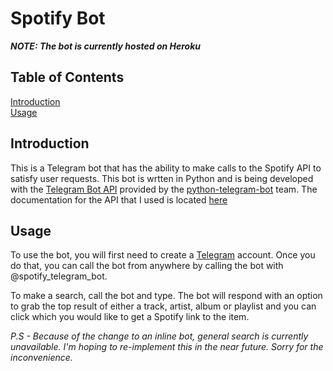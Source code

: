 # Spotify Bot

***NOTE: The bot is currently hosted on Heroku***

## Table of Contents
[Introduction](#intro)  
[Usage](#use)

<a id = "intro"></a>
## Introduction
This is a Telegram bot that has the ability to make calls to the Spotify API to satisfy user requests. This bot is wrtten in Python and is being developed with the [Telegram Bot API](https://core.telegram.org/bots/api) provided by the [python-telegram-bot](https://github.com/python-telegram-bot/python-telegram-bot) team. The documentation for the API that I used is located [here](https://python-telegram-bot.org/)

<a id = "use"></a>
## Usage
To use the bot, you will first need to create a [Telegram](https://telegram.org/) account. Once you do that, you can call the bot from anywhere by calling the bot with @spotify_telegram_bot.

To make a search, call the bot and type. The bot will respond with an option to grab the top result of either a track, artist, album or playlist and you can click which you would like to get a Spotify link to the item.

*P.S - Because of the change to an inline bot, general search is currently unavailable. I'm hoping to re-implement this in the near future. Sorry for the inconvenience.*
